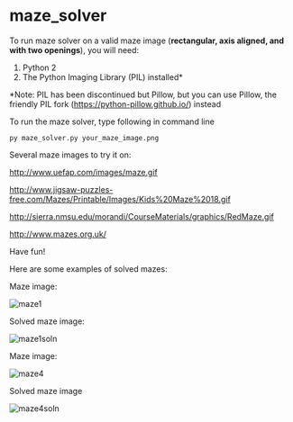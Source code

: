 # maze_solver

To run maze solver on a valid maze image (**rectangular, axis aligned, and with two openings**), you will need:

1. Python 2
2. The Python Imaging Library (PIL) installed*

*Note: PIL has been discontinued but Pillow, but you can use Pillow, the friendly PIL fork (https://python-pillow.github.io/) instead

To run the maze solver, type following in command line
```
py maze_solver.py your_maze_image.png
```

Several maze images to try it on:

http://www.uefap.com/images/maze.gif

http://www.jigsaw-puzzles-free.com/Mazes/Printable/Images/Kids%20Maze%2018.gif

http://sierra.nmsu.edu/morandi/CourseMaterials/graphics/RedMaze.gif

http://www.mazes.org.uk/

Have fun!


Here are some examples of solved mazes:

Maze image:

![maze1](https://cloud.githubusercontent.com/assets/7884896/9562861/1b8f151a-4e2d-11e5-80a1-bce810eabd29.gif)

Solved maze image:

![maze1soln](https://cloud.githubusercontent.com/assets/7884896/9562863/1d4421e8-4e2d-11e5-8c59-d3deb7f37786.png)

Maze image:

![maze4](https://cloud.githubusercontent.com/assets/7884896/9562875/3bf45090-4e2d-11e5-96d3-1cbfe0c0ca41.png)

Solved maze image

![maze4soln](https://cloud.githubusercontent.com/assets/7884896/9562877/3f42a65c-4e2d-11e5-9d5d-3e84c53ca927.png)
